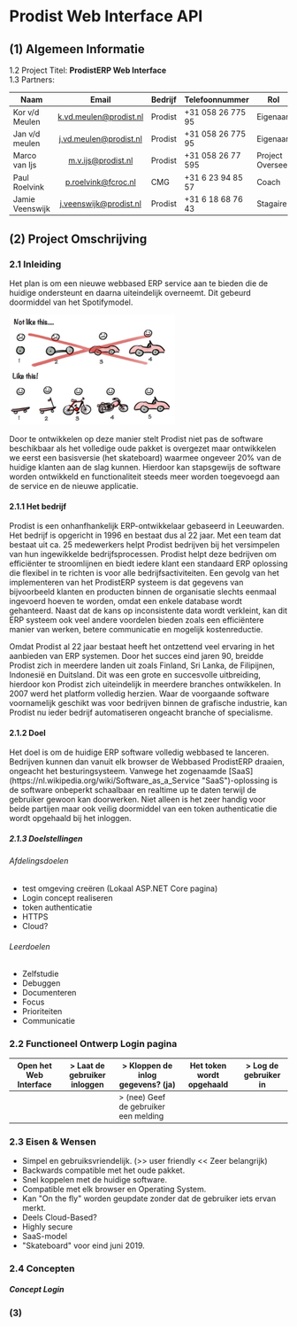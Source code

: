 # Prodist Web Interface API


## (1) Algemeen Informatie
 1.2 Project Titel: <b> ProdistERP Web Interface</b>  
  1.3 Partners:  


| Naam                    | Email                       | Bedrijf | Telefoonnummer        | Rol             |
| ------------------------|:---------------------------:|---------|-----------------------|-----------------|
| Kor v/d Meulen          | k.vd.meulen@prodist.nl      | Prodist | +31 058 26 775 95     | Eigenaar        |
| Jan v/d meulen          | j.vd.meulen@prodist.nl      | Prodist | +31 058 26 775 95     | Eigenaar        |
| Marco van Ijs           | m.v.ijs@prodist.nl          | Prodist | +31 058 26 77 595     | Project Overseer|
| Paul Roelvink           | p.roelvink@fcroc.nl         | CMG     | +31 6 23 94 85 57     | Coach           |
| Jamie Veenswijk         | j.veenswijk@prodist.nl      | Prodist | +31 6 18 68 76 43     | Stagaire        |


## (2) Project Omschrijving  

### 2.1  Inleiding  

<p> Het plan is om een nieuwe webbased ERP service aan te bieden die de huidige ondersteunt en daarna uiteindelijk overneemt. Dit gebeurd doormiddel van het Spotifymodel. </p>

![](Images/Werkplan-9758bf0f.png)

<p> Door te ontwikkelen op deze manier stelt Prodist niet pas de software beschikbaar als het volledige oude pakket is overgezet maar ontwikkelen we eerst een basisversie (het skateboard)
    waarmee ongeveer 20% van de huidige klanten aan de slag kunnen.
    Hierdoor kan stapsgewijs de software worden ontwikkeld en functionaliteit steeds meer worden toegevoegd aan de service en de nieuwe applicatie. </p>


#### 2.1.1 Het bedrijf

<p> Prodist is een onhanfhankelijk ERP-ontwikkelaar gebaseerd in Leeuwarden. Het bedrijf is opgericht in 1996 en bestaat dus al 22 jaar.
    Met een team dat bestaat uit ca. 25 medewerkers helpt Prodist bedrijven bij het versimpelen van hun ingewikkelde bedrijfsprocessen.
    Prodist helpt deze bedrijven om efficiënter te stroomlijnen en biedt iedere klant een standaard ERP oplossing die flexibel in te richten is voor alle bedrijfsactiviteiten.
    Een gevolg van het implementeren van het ProdistERP systeem is dat gegevens van bijvoorbeeld klanten en producten binnen de organisatie slechts eenmaal ingevoerd hoeven te worden,
    omdat een enkele database wordt gehanteerd. Naast dat de kans op inconsistente data wordt verkleint, kan dit ERP systeem ook veel andere voordelen
    bieden zoals een efficiëntere manier van werken, betere communicatie en mogelijk kostenreductie. </p>

<p> Omdat Prodist al 22 jaar bestaat heeft het ontzettend veel ervaring in het aanbieden van ERP systemen. Door het succes eind jaren 90, breidde Prodist zich
    in meerdere landen uit zoals Finland, Sri Lanka, de Filipijnen, Indonesië en Duitsland. Dit was een grote en succesvolle uitbreiding, hierdoor kon Prodist zich uiteindelijk in meerdere branches
    ontwikkelen. In 2007 werd het platform volledig herzien. Waar de voorgaande software voornamelijk geschikt was voor bedrijven binnen de grafische industrie,
    kan Prodist nu ieder bedrijf automatiseren ongeacht branche of specialisme. </p>




#### 2.1.2 Doel  

<p> Het doel is om de huidige ERP software volledig webbased te lanceren. Bedrijven kunnen dan vanuit elk browser de Webbased ProdistERP draaien, ongeacht het besturingsysteem.
    Vanwege het zogenaamde [SaaS](https://nl.wikipedia.org/wiki/Software_as_a_Service "SaaS")-oplossing is de software onbeperkt schaalbaar en realtime up te daten terwijl de gebruiker gewoon kan doorwerken. Niet alleen is het zeer handig voor beide partijen maar ook veilig doormiddel van een token authenticatie die wordt opgehaald bij het inloggen. </p>

##### 2.1.3 Doelstellingen

###### Afdelingsdoelen

* test omgeving creëren (Lokaal ASP.NET Core pagina)
* Login concept realiseren
* token authenticatie
* HTTPS
* Cloud?
###### Leerdoelen

* Zelfstudie
* Debuggen
* Documenteren
* Focus
* Prioriteiten
* Communicatie


### 2.2 Functioneel Ontwerp Login pagina  

| Open het Web Interface | > Laat de gebruiker inloggen | > Kloppen de inlog gegevens? (ja) |  Het token wordt opgehaald | > Log de gebruiker in |
|------------------------|:----------------------------:|------------------------------|--------------------------|----------------------------------|  
|                        |                              | > (nee) Geef de gebruiker een melding |


### 2.3 Eisen & Wensen  

 * Simpel en gebruiksvriendelijk. (>> user friendly << Zeer belangrijk)
 * Backwards compatible met het oude pakket.
 * Snel koppelen met de huidige software.
 * Compatible met elk browser en Operating System.
 * Kan "On the fly" worden geupdate zonder dat de gebruiker iets ervan merkt.
 * Deels Cloud-Based?
 * Highly secure
 * SaaS-model
 * "Skateboard" voor eind juni 2019.


### 2.4 Concepten

##### Concept Login



### (3)
